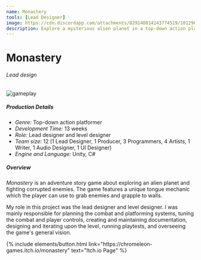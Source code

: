 ```yaml
---
name: Monastery
tools: [Lead Designer]
image: https://cdn.discordapp.com/attachments/829140014243774519/1012963955007815690/MonasteryGameplay.gif
description: Explore a mysterious alien planet in a top-down action platformer
---
```


# Monastery
###### Lead design

![gameplay](https://files.catbox.moe/6ov2h6.gif)

##### Production Details
+ *Genre:* Top-down action platformer
+ *Development Time:* 13 weeks
+ *Role:* Lead designer and level designer
+ *Team size:* 12 (1 Lead Designer, 1 Producer, 3 Programmers, 4 Artists, 1 Writer, 1 Audio Designer, 1 UI Designer)
+ *Engine and Language:* Unity, C#

##### Overview
*Monastery* is an adventure story game about exploring an alien planet and fighting corrupted enemies. The game features a unique tongue mechanic which the player can use to grab enemies and grapple to walls.

My role in this project was the lead designer and level designer. I was mainly responsible for planning the combat and platforming systems, tuning the combat and player controls, creating and maintaining documentation, designing and iterating upon the level, running playtests, and overseeing the game's general vision.

<p class="text-center">
{% include elements/button.html link="https://chromeleon-games.itch.io/monastery" text="Itch.io Page" %}
</p>